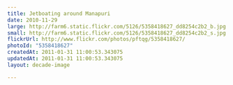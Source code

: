 ```yaml
---
title: Jetboating around Manapuri
date: 2010-11-29
large: http://farm6.static.flickr.com/5126/5358418627_dd8254c2b2_b.jpg
small: http://farm6.static.flickr.com/5126/5358418627_dd8254c2b2_s.jpg
flickrUrl: http://www.flickr.com/photos/pftqg/5358418627/
photoId: "5358418627"
createdAt: 2011-01-31 11:00:53.343075
updatedAt: 2011-01-31 11:00:53.343075
layout: decade-image

---
```



